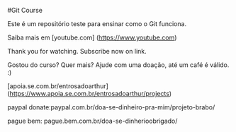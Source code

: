 #Git Course

Este é um repositório teste para ensinar como o Git funciona.

Saiba mais em [youtube.com] (https://www.youtube.com)

Thank you for watching. Subscribe now on link.

Gostou do curso? Quer mais? Ajude com uma doação, até um café é válido. :)

[apoia.se.com.br/entrosadoarthur] (https://www.apoia.se.com.br/entrosadoarthur/projects)

paypal donate:paypal.com.br/doa-se-dinheiro-pra-mim/projeto-brabo/

pague bem: pague.bem.com.br/doa-se-dinherioobrigado/

